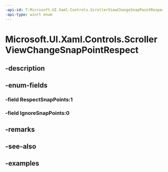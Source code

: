 ```yaml
---
-api-id: T:Microsoft.UI.Xaml.Controls.ScrollerViewChangeSnapPointRespect
-api-type: winrt enum
---
```


<!-- Enumeration syntax.
public enum ScrollerViewChangeSnapPointRespect : int 
-->

# Microsoft.UI.Xaml.Controls.ScrollerViewChangeSnapPointRespect

## -description

## -enum-fields
### -field RespectSnapPoints:1

### -field IgnoreSnapPoints:0

## -remarks

## -see-also

## -examples

